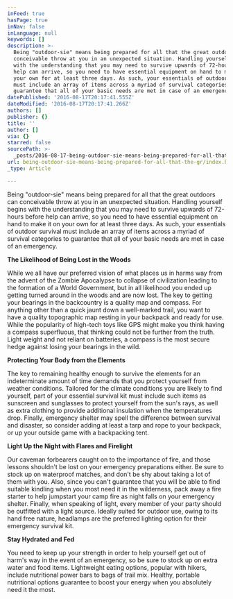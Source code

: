 ```yaml
---
inFeed: true
hasPage: true
inNav: false
inLanguage: null
keywords: []
description: >-
  Being "outdoor-sie" means being prepared for all that the great outdoors can
  conceivable throw at you in an unexpected situation. Handling yourself begins
  with the understanding that you may need to survive upwards of 72-hours before
  help can arrive, so you need to have essential equipment on hand to make it on
  your own for at least three days. As such, your essentials of outdoor survival
  must include an array of items across a myriad of survival categories to
  guarantee that all of your basic needs are met in case of an emergency.
datePublished: '2016-08-17T20:17:41.555Z'
dateModified: '2016-08-17T20:17:41.266Z'
authors: []
publisher: {}
title: ''
author: []
via: {}
starred: false
sourcePath: >-
  _posts/2016-08-17-being-outdoor-sie-means-being-prepared-for-all-that-the-gr.md
url: being-outdoor-sie-means-being-prepared-for-all-that-the-gr/index.html
_type: Article

---
```

Being "outdoor-sie" means being prepared for all that the great outdoors can conceivable throw at you in an unexpected situation. Handling yourself begins with the understanding that you may need to survive upwards of 72-hours before help can arrive, so you need to have essential equipment on hand to make it on your own for at least three days. As such, your essentials of outdoor survival must include an array of items across a myriad of survival categories to guarantee that all of your basic needs are met in case of an emergency.

**The Likelihood of Being Lost in the Woods**

While we all have our preferred vision of what places us in harms way from the advent of the Zombie Apocalypse to collapse of civilization leading to the formation of a World Government, but in all likelihood you ended up getting turned around in the woods and are now lost. The key to getting your bearings in the backcountry is a quality map and compass. For anything other than a quick jaunt down a well-marked trail, you want to have a quality topographic map resting in your backpack and ready for use. While the popularity of high-tech toys like GPS might make you think having a compass superfluous, that thinking could not be further from the truth. Light weight and not reliant on batteries, a compass is the most secure hedge against losing your bearings in the wild.

**Protecting Your Body from the Elements**

The key to remaining healthy enough to survive the elements for an indeterminate amount of time demands that you protect yourself from weather conditions. Tailored for the climate conditions you are likely to find yourself, part of your essential survival kit must include such items as sunscreen and sunglasses to protect yourself from the sun's rays, as well as extra clothing to provide additional insulation when the temperatures drop. Finally, emergency shelter may spell the difference between survival and disaster, so consider adding at least a tarp and rope to your backpack, or up your outside game with a backpacking tent.

**Light Up the Night with Flares and Firelight**

Our caveman forbearers caught on to the importance of fire, and those lessons shouldn't be lost on your emergency preparations either. Be sure to stock up on waterproof matches, and don't be shy about taking a lot of them with you. Also, since you can't guarantee that you will be able to find suitable kindling when you most need it in the wilderness, pack away a fire starter to help jumpstart your camp fire as night falls on your emergency shelter. Finally, when speaking of light, every member of your party should be outfitted with a light source. Ideally suited for outdoor use, owing to its hand free nature, headlamps are the preferred lighting option for their emergency survival kit.

**Stay Hydrated and Fed**

You need to keep up your strength in order to help yourself get out of harm's way in the event of an emergency, so be sure to stock up on extra water and food items. Lightweight eating options, popular with hikers, include nutritional power bars to bags of trail mix. Healthy, portable nutritional options guarantee to boost your energy when you absolutely need it the most.